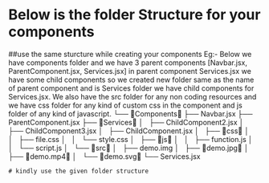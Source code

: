
# Below is the folder Structure for your components
##use the same sturcture while creating your components
Eg:- Below we have components folder and we have 3 parent components [Navbar.jsx, ParentComponent.jsx, Services.jsx] in parent component Services.jsx we
have some child components so we created new folder same as the name of parent component and is Services folder we have child components for Services.jsx.
We also have the src folder for any non coding resources and we have css folder for any kind of custom css in the component and js folder of any kind of 
javascript.
└── Components
    ├── Navbar.jsx
    ├── ParentComponent.jsx
    ├── Services
    │   ├── ChildComponent2.jsx
    │   ├── ChildComponent3.jsx
    │   ├── ChildComponent.jsx
    │   ├── css
    │   │   ├── file.css
    │   │   └── style.css
    │   ├── js
    │   │   ├── function.js
    │   │   └── script.js
    │   └── src
    │       ├── demo.img
    │       ├── demo.jpg
    │       ├── demo.mp4
    │       └── demo.svg
    └── Services.jsx
    
    
    # kindly use the given folder structure

